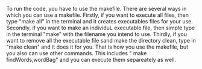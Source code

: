To run the code, you have to use the makefile.
There are several ways in which you can use a makefile.
Firstly, if you want to execute all files, then type "make all" in the terminal and it creates executables files for your use.
Secondly, if you want to make an individuL executable file, then simple type in the terminal "make" with the filename you intend to use.
Thirdly, if you want to remove all the executable file sand make the directory clean, type in "make clean" and it does it for you.
That is how you use the makefile, but you also can use other commands.
This includes " make findWords,wordBag" and you can execute them separeately as well. 
